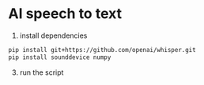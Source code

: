 # AI speech to text 

1. install dependencies
```bash
pip install git+https://github.com/openai/whisper.git
pip install sounddevice numpy
```

3. run the script 

